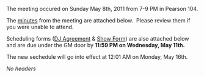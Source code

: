The meeting occured on Sunday May 8th, 2011 from 7-9 PM in Pearson 104.

The [minutes](https://wiki.wmfo.org/@api/deki/files/343/=2011SummerMeetingMinutes.pdf "2011SummerMeetingMinutes.pdf") from the meeting are attached below.  Please review them if you were unable to attend.

Scheduling forms ([DJ Agreement](/@api/deki/files/340/=WMFO_DJ_Agreement_Form.pdf "/@api/deki/files/340/=WMFO_DJ_Agreement_Form.pdf") & [Show Form](/@api/deki/files/341/=WMFO_Show_Scheduling_Form.pdf "/@api/deki/files/341/=WMFO_Show_Scheduling_Form.pdf")) are also attached below and are due under the GM door by **11:59 PM on Wednesday, May 11th.**

The new sechedule will go into effect at 12:01 AM on Monday, May 16th.

*No headers*
